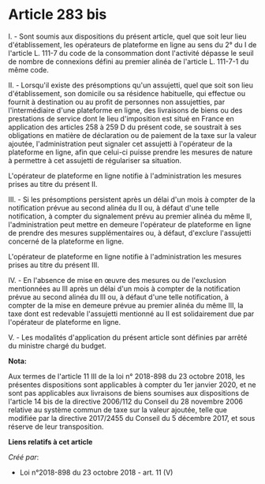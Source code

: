 # Article 283 bis

I. - Sont soumis aux dispositions du présent article, quel que soit leur lieu d'établissement, les opérateurs de plateforme
en ligne au sens du 2° du I de l'article L. 111-7 du code de la consommation dont l'activité dépasse le seuil de nombre de
connexions défini au premier alinéa de l'article L. 111-7-1 du même code.

II. - Lorsqu'il existe des présomptions qu'un assujetti, quel que soit son lieu d'établissement, son domicile ou sa résidence
habituelle, qui effectue ou fournit à destination ou au profit de personnes non assujetties, par l'intermédiaire d'une
plateforme en ligne, des livraisons de biens ou des prestations de service dont le lieu d'imposition est situé en France en
application des articles 258 à 259 D du présent code, se soustrait à ses obligations en matière de déclaration ou de paiement
de la taxe sur la valeur ajoutée, l'administration peut signaler cet assujetti à l'opérateur de la plateforme en ligne, afin
que celui-ci puisse prendre les mesures de nature à permettre à cet assujetti de régulariser sa situation.

L'opérateur de plateforme en ligne notifie à l'administration les mesures prises au titre du présent II.

III. - Si les présomptions persistent après un délai d'un mois à compter de la notification prévue au second alinéa du II ou,
à défaut d'une telle notification, à compter du signalement prévu au premier alinéa du même II, l'administration peut mettre
en demeure l'opérateur de plateforme en ligne de prendre des mesures supplémentaires ou, à défaut, d'exclure l'assujetti
concerné de la plateforme en ligne.

L'opérateur de plateforme en ligne notifie à l'administration les mesures prises au titre du présent III.

IV. - En l'absence de mise en œuvre des mesures ou de l'exclusion mentionnées au III après un délai d'un mois à compter de la
notification prévue au second alinéa du III ou, à défaut d'une telle notification, à compter de la mise en demeure prévue au
premier alinéa du même III, la taxe dont est redevable l'assujetti mentionné au II est solidairement due par l'opérateur de
plateforme en ligne.

V. - Les modalités d'application du présent article sont définies par arrêté du ministre chargé du budget.

**Nota:**

Aux termes de l'article 11 III de la loi n° 2018-898 du 23 octobre 2018, les présentes dispositions sont applicables à
compter du 1er janvier 2020, et ne sont pas applicables aux livraisons de biens soumises aux dispositions de l'article 14 bis
de la directive 2006/112 du Conseil du 28 novembre 2006 relative au système commun de taxe sur la valeur ajoutée, telle que
modifiée par la directive 2017/2455 du Conseil du 5 décembre 2017, et sous réserve de leur transposition.

**Liens relatifs à cet article**

_Créé par_:

  - Loi n°2018-898 du 23 octobre 2018 - art. 11 (V)
